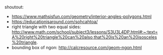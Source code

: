 shoutout:
- https://www.mathsisfun.com/geometry/interior-angles-polygons.html
- https://educationisaround.com/sohcahtoa/
- right triangle with two equal sides: http://www.math.com/school/subject3/lessons/S3U3L4DP.html#:~:text=A%20right%20triangle%20can%20also,that%20is%20an%20isosceles%20triangle.
- bounding box of ngon: http://calcresource.com/geom-ngon.html
